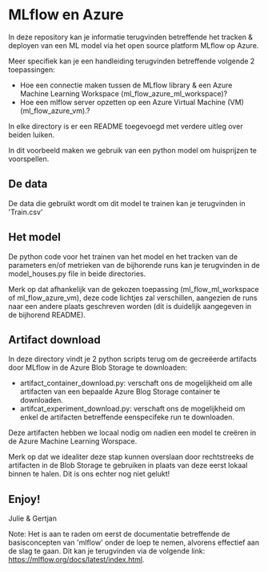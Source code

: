 # MLflow en Azure

In deze repository kan je informatie terugvinden betreffende het tracken & deployen van een ML model via het open source platform MLflow  op Azure. 

Meer specifiek kan je een handleiding terugvinden betreffende volgende 2 toepassingen:
  - Hoe een connectie maken tussen de MLflow library & een Azure Machine Learning Workspace (ml_flow_azure_ml_workspace)? 
  - Hoe een mlflow server opzetten op een Azure Virtual Machine (VM) (ml_flow_azure_vm).?
  
In elke directory is er een README toegevoegd met verdere uitleg over beiden luiken. 

In dit voorbeeld maken we gebruik van een python model om huisprijzen te voorspellen. 

## De data

De data die gebruikt wordt om dit model te trainen kan je terugvinden in 'Train.csv'

## Het model

De python code voor het trainen van het model en het tracken van de parameters en/of metrieken van de bijhorende runs kan je terugvinden in de model_houses.py file in beide directories. 

Merk op dat afhankelijk van de gekozen toepassing (ml_flow_ml_workspace of ml_flow_azure_vm), deze code lichtjes zal verschillen, aangezien de runs naar een andere plaats geschreven worden (dit is duidelijk aangegeven in de bijhorend README). 

## Artifact download

In deze directory vindt je 2 python scripts terug om de gecreëerde artifacts door MLflow in de Azure Blob Storage te downloaden:
  - artifact_container_download.py: verschaft ons de mogelijkheid om alle artifacten van een bepaalde Azure Blog Storage container te downloaden. 
  - artifcat_experiment_download.py: verschaft ons de mogelijkheid om enkel de artifacten betreffende eenspecifeke run te downloaden.

Deze artifacten hebben we locaal nodig om nadien een model te creëren in de Azure Machine Learning Worspace. 

Merk op dat we idealiter deze stap kunnen overslaan door rechtstreeks de artifacten in de Blob Storage te gebruiken in plaats van deze eerst lokaal binnen te halen. Dit is ons echter nog niet gelukt!

Enjoy!
--------------------------------------------------------------
Julie & Gertjan 

Note: Het is aan te raden om eerst de documentatie betreffende de basisconcepten van 'mlflow' onder de loep te nemen, alvorens effectief aan de slag te gaan. Dit kan je terugvinden via de volgende link:  https://mlflow.org/docs/latest/index.html.
